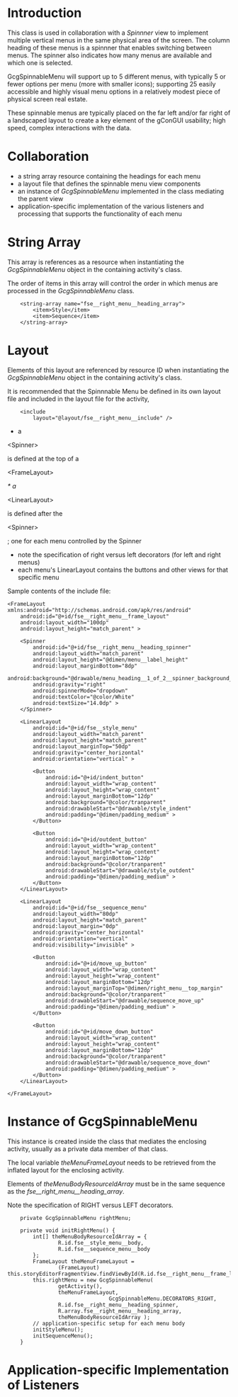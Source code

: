 # Introduction #

This class is used in collaboration with a _Spinnner_ view to implement multiple vertical menus in the same physical area of the screen.  The column heading of these menus is a spinnner that enables switching between menus.  The spinner also indicates how many menus are available and which one is selected.

GcgSpinnableMenu will support up to 5 different menus, with typically 5 or fewer options per menu (more with smaller icons); supporting 25 easily accessible and highly visual menu options in a relatively modest piece of physical screen real estate.

These spinnable menus are typically placed on the far left and/or far right of a landscaped layout to create a key element of the gConGUI usability; high speed, complex interactions with the data.

# Collaboration #

  * a string array resource containing the headings for each menu
  * a layout file that defines the spinnable menu view components
  * an instance of _GcgSpinnableMenu_ implemented in the class mediating the parent view
  * application-specific implementation of the various listeners and processing that supports the functionality of each menu

# String Array #

This array is references as a resource when instantiating the _GcgSpinnableMenu_ object in the containing activity's class.

The order of items in this array will control the order in which menus are processed in the _GcgSpinnableMenu_ class.

```
    <string-array name="fse__right_menu__heading_array">
        <item>Style</item>
        <item>Sequence</item>
    </string-array>
```

# Layout #

Elements of this layout are referenced by resource ID when instantiating the _GcgSpinnableMenu_ object in the containing activity's class.

It is recommended that the Spinnnable Menu be defined in its own layout file and included in the layout file for the activity,

```
    <include
        layout="@layout/fse__right_menu__include" />
```

  * a 

&lt;Spinner&gt;

 is defined at the top of a 

&lt;FrameLayout&gt;

_* a_

&lt;LinearLayout&gt;

 is defined after the 

&lt;Spinner&gt;

; one for each menu controlled by the Spinner
  * note the specification of right versus left decorators (for left and right menus)
  * each menu's LinearLayout contains the buttons and other views for that specific menu

Sample contents of the include file:
```
<FrameLayout xmlns:android="http://schemas.android.com/apk/res/android"
    android:id="@+id/fse__right_menu__frame_layout"
    android:layout_width="100dp"
    android:layout_height="match_parent" >

    <Spinner
        android:id="@+id/fse__right_menu__heading_spinner"
        android:layout_width="match_parent"
        android:layout_height="@dimen/menu__label_height"
        android:layout_marginBottom="8dp"
        android:background="@drawable/menu_heading__1_of_2__spinner_background__right"
        android:gravity="right"
        android:spinnerMode="dropdown"
        android:textColor="@color/White"
        android:textSize="14.0dp" >
    </Spinner>

    <LinearLayout
        android:id="@+id/fse__style_menu"
        android:layout_width="match_parent"
        android:layout_height="match_parent"
        android:layout_marginTop="50dp"
        android:gravity="center_horizontal"
        android:orientation="vertical" >

        <Button
            android:id="@+id/indent_button"
            android:layout_width="wrap_content"
            android:layout_height="wrap_content"
            android:layout_marginBottom="12dp"
            android:background="@color/tranparent"
            android:drawableStart="@drawable/style_indent"
            android:padding="@dimen/padding_medium" >
        </Button>

        <Button
            android:id="@+id/outdent_button"
            android:layout_width="wrap_content"
            android:layout_height="wrap_content"
            android:layout_marginBottom="12dp"
            android:background="@color/tranparent"
            android:drawableStart="@drawable/style_outdent"
            android:padding="@dimen/padding_medium" >
        </Button>
    </LinearLayout>

    <LinearLayout
        android:id="@+id/fse__sequence_menu"
        android:layout_width="80dp"
        android:layout_height="match_parent"
        android:layout_margin="0dp"
        android:gravity="center_horizontal"
        android:orientation="vertical"
        android:visibility="invisible" >

        <Button
            android:id="@+id/move_up_button"
            android:layout_width="wrap_content"
            android:layout_height="wrap_content"
            android:layout_marginBottom="12dp"
            android:layout_marginTop="@dimen/right_menu__top_margin"
            android:background="@color/tranparent"
            android:drawableStart="@drawable/sequence_move_up"
            android:padding="@dimen/padding_medium" >
        </Button>

        <Button
            android:id="@+id/move_down_button"
            android:layout_width="wrap_content"
            android:layout_height="wrap_content"
            android:layout_marginBottom="12dp"
            android:background="@color/tranparent"
            android:drawableStart="@drawable/sequence_move_down"
            android:padding="@dimen/padding_medium" >
        </Button>
    </LinearLayout>

</FrameLayout>
```

# Instance of GcgSpinnableMenu #

This instance is created inside the class that mediates the enclosing activity, usually as a private data member of that class.

The local variable _theMenuFrameLayout_ needs to be retrieved from the inflated layout for the enclosing activity.

Elements of _theMenuBodyResourceIdArray_ must be in the same sequence as the _fse__right\_menu__heading\_array_.

Note the specification of RIGHT versus LEFT decorators.

```
	private GcgSpinnableMenu rightMenu;

	private void initRightMenu() {
		int[] theMenuBodyResourceIdArray = {
				R.id.fse__style_menu__body,
				R.id.fse__sequence_menu__body
		};
		FrameLayout theMenuFrameLayout =
				(FrameLayout) this.storyEditorFragmentView.findViewById(R.id.fse__right_menu__frame_layout);
		this.rightMenu = new GcgSpinnableMenu(
				getActivity(),
				theMenuFrameLayout,
                                GcgSpinnableMenu.DECORATORS_RIGHT,
				R.id.fse__right_menu__heading_spinner,
				R.array.fse__right_menu__heading_array,
				theMenuBodyResourceIdArray );
		// application-specific setup for each menu body
		initStyleMenu();
		initSequenceMenu();
	}
```

# Application-specific Implementation of Listeners #